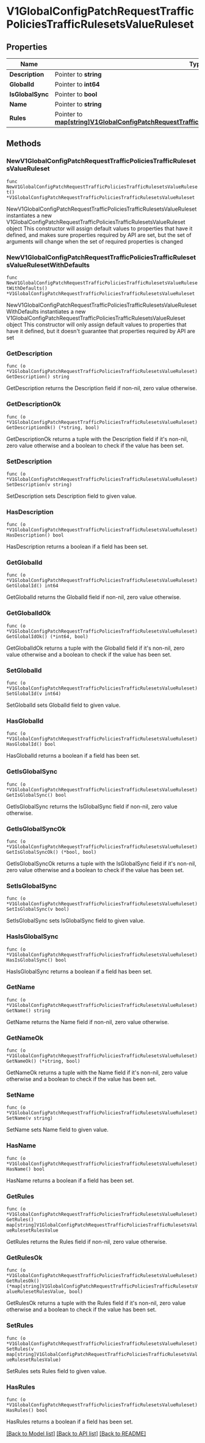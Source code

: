 # V1GlobalConfigPatchRequestTrafficPoliciesTrafficRulesetsValueRuleset

## Properties

Name | Type | Description | Notes
------------ | ------------- | ------------- | -------------
**Description** | Pointer to **string** |  | [optional] 
**GlobalId** | Pointer to **int64** |  | [optional] 
**IsGlobalSync** | Pointer to **bool** |  | [optional] 
**Name** | Pointer to **string** |  | [optional] 
**Rules** | Pointer to [**map[string]V1GlobalConfigPatchRequestTrafficPoliciesTrafficRulesetsValueRulesetRulesValue**](V1GlobalConfigPatchRequestTrafficPoliciesTrafficRulesetsValueRulesetRulesValue.md) |  | [optional] 

## Methods

### NewV1GlobalConfigPatchRequestTrafficPoliciesTrafficRulesetsValueRuleset

`func NewV1GlobalConfigPatchRequestTrafficPoliciesTrafficRulesetsValueRuleset() *V1GlobalConfigPatchRequestTrafficPoliciesTrafficRulesetsValueRuleset`

NewV1GlobalConfigPatchRequestTrafficPoliciesTrafficRulesetsValueRuleset instantiates a new V1GlobalConfigPatchRequestTrafficPoliciesTrafficRulesetsValueRuleset object
This constructor will assign default values to properties that have it defined,
and makes sure properties required by API are set, but the set of arguments
will change when the set of required properties is changed

### NewV1GlobalConfigPatchRequestTrafficPoliciesTrafficRulesetsValueRulesetWithDefaults

`func NewV1GlobalConfigPatchRequestTrafficPoliciesTrafficRulesetsValueRulesetWithDefaults() *V1GlobalConfigPatchRequestTrafficPoliciesTrafficRulesetsValueRuleset`

NewV1GlobalConfigPatchRequestTrafficPoliciesTrafficRulesetsValueRulesetWithDefaults instantiates a new V1GlobalConfigPatchRequestTrafficPoliciesTrafficRulesetsValueRuleset object
This constructor will only assign default values to properties that have it defined,
but it doesn't guarantee that properties required by API are set

### GetDescription

`func (o *V1GlobalConfigPatchRequestTrafficPoliciesTrafficRulesetsValueRuleset) GetDescription() string`

GetDescription returns the Description field if non-nil, zero value otherwise.

### GetDescriptionOk

`func (o *V1GlobalConfigPatchRequestTrafficPoliciesTrafficRulesetsValueRuleset) GetDescriptionOk() (*string, bool)`

GetDescriptionOk returns a tuple with the Description field if it's non-nil, zero value otherwise
and a boolean to check if the value has been set.

### SetDescription

`func (o *V1GlobalConfigPatchRequestTrafficPoliciesTrafficRulesetsValueRuleset) SetDescription(v string)`

SetDescription sets Description field to given value.

### HasDescription

`func (o *V1GlobalConfigPatchRequestTrafficPoliciesTrafficRulesetsValueRuleset) HasDescription() bool`

HasDescription returns a boolean if a field has been set.

### GetGlobalId

`func (o *V1GlobalConfigPatchRequestTrafficPoliciesTrafficRulesetsValueRuleset) GetGlobalId() int64`

GetGlobalId returns the GlobalId field if non-nil, zero value otherwise.

### GetGlobalIdOk

`func (o *V1GlobalConfigPatchRequestTrafficPoliciesTrafficRulesetsValueRuleset) GetGlobalIdOk() (*int64, bool)`

GetGlobalIdOk returns a tuple with the GlobalId field if it's non-nil, zero value otherwise
and a boolean to check if the value has been set.

### SetGlobalId

`func (o *V1GlobalConfigPatchRequestTrafficPoliciesTrafficRulesetsValueRuleset) SetGlobalId(v int64)`

SetGlobalId sets GlobalId field to given value.

### HasGlobalId

`func (o *V1GlobalConfigPatchRequestTrafficPoliciesTrafficRulesetsValueRuleset) HasGlobalId() bool`

HasGlobalId returns a boolean if a field has been set.

### GetIsGlobalSync

`func (o *V1GlobalConfigPatchRequestTrafficPoliciesTrafficRulesetsValueRuleset) GetIsGlobalSync() bool`

GetIsGlobalSync returns the IsGlobalSync field if non-nil, zero value otherwise.

### GetIsGlobalSyncOk

`func (o *V1GlobalConfigPatchRequestTrafficPoliciesTrafficRulesetsValueRuleset) GetIsGlobalSyncOk() (*bool, bool)`

GetIsGlobalSyncOk returns a tuple with the IsGlobalSync field if it's non-nil, zero value otherwise
and a boolean to check if the value has been set.

### SetIsGlobalSync

`func (o *V1GlobalConfigPatchRequestTrafficPoliciesTrafficRulesetsValueRuleset) SetIsGlobalSync(v bool)`

SetIsGlobalSync sets IsGlobalSync field to given value.

### HasIsGlobalSync

`func (o *V1GlobalConfigPatchRequestTrafficPoliciesTrafficRulesetsValueRuleset) HasIsGlobalSync() bool`

HasIsGlobalSync returns a boolean if a field has been set.

### GetName

`func (o *V1GlobalConfigPatchRequestTrafficPoliciesTrafficRulesetsValueRuleset) GetName() string`

GetName returns the Name field if non-nil, zero value otherwise.

### GetNameOk

`func (o *V1GlobalConfigPatchRequestTrafficPoliciesTrafficRulesetsValueRuleset) GetNameOk() (*string, bool)`

GetNameOk returns a tuple with the Name field if it's non-nil, zero value otherwise
and a boolean to check if the value has been set.

### SetName

`func (o *V1GlobalConfigPatchRequestTrafficPoliciesTrafficRulesetsValueRuleset) SetName(v string)`

SetName sets Name field to given value.

### HasName

`func (o *V1GlobalConfigPatchRequestTrafficPoliciesTrafficRulesetsValueRuleset) HasName() bool`

HasName returns a boolean if a field has been set.

### GetRules

`func (o *V1GlobalConfigPatchRequestTrafficPoliciesTrafficRulesetsValueRuleset) GetRules() map[string]V1GlobalConfigPatchRequestTrafficPoliciesTrafficRulesetsValueRulesetRulesValue`

GetRules returns the Rules field if non-nil, zero value otherwise.

### GetRulesOk

`func (o *V1GlobalConfigPatchRequestTrafficPoliciesTrafficRulesetsValueRuleset) GetRulesOk() (*map[string]V1GlobalConfigPatchRequestTrafficPoliciesTrafficRulesetsValueRulesetRulesValue, bool)`

GetRulesOk returns a tuple with the Rules field if it's non-nil, zero value otherwise
and a boolean to check if the value has been set.

### SetRules

`func (o *V1GlobalConfigPatchRequestTrafficPoliciesTrafficRulesetsValueRuleset) SetRules(v map[string]V1GlobalConfigPatchRequestTrafficPoliciesTrafficRulesetsValueRulesetRulesValue)`

SetRules sets Rules field to given value.

### HasRules

`func (o *V1GlobalConfigPatchRequestTrafficPoliciesTrafficRulesetsValueRuleset) HasRules() bool`

HasRules returns a boolean if a field has been set.


[[Back to Model list]](../README.md#documentation-for-models) [[Back to API list]](../README.md#documentation-for-api-endpoints) [[Back to README]](../README.md)


